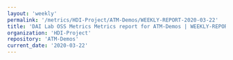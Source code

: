 ```yaml
---
layout: 'weekly'
permalink: '/metrics/HDI-Project/ATM-Demos/WEEKLY-REPORT-2020-03-22'
title: 'DAI Lab OSS Metrics Metrics report for ATM-Demos | WEEKLY-REPORT-2020-03-22'
organization: 'HDI-Project'
repository: 'ATM-Demos'
current_date: '2020-03-22'
---
```


